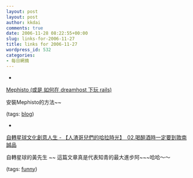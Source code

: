 ```yaml
---
layout: post
layout: post
author: kkdai
comments: true
date: 2006-11-28 08:22:55+00:00
slug: links-for-2006-11-27
title: links for 2006-11-27
wordpress_id: 532
categories:
- 每日網摘
---
```



	
  * 
		

[Mephisto (或是 如何在 dreamhost 下玩 rails)](http://blog.pityathome.com/articles/2006/11/18/mephisto-%E6%88%96%E6%98%AF-%E5%A6%82%E4%BD%95%E5%9C%A8-dreamhost-%E4%B8%8B%E7%8E%A9-rails)


		

安裝Mephisto的方法~~


		

(tags: [blog](http://del.icio.us/kkdai/blog))


	

	
  * 
		

[自轉星球文化創意人生 - 【人渣哥兒們的哈拉時光】　02.喝醉酒時一定要到敦南誠品](http://www.wretch.cc/blog/ray0929&article_id=3771809)


		

自轉星球的黃先生 ~~ 這篇文章真是代表知青的最大進步阿~~~哈哈～～


		

(tags: [funny](http://del.icio.us/kkdai/funny))


	


